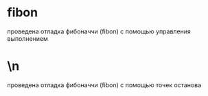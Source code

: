 # fibon

проведена отладка фибоначчи (fibon) с помощью управления выполнением
# \n
проведена отладка фибоначчи (fibon) с помощью точек останова
